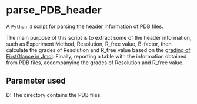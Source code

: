 # parse_PDB_header
A `Python 3` script for parsing the header information of PDB files.

The main purpose of this script is to extract some of the header information, such as Experiment Method, Resolution, R_free value, B-factor, then calculate the grades of Resolution and R_free value based on the [grading of FirstGlance in Jmol](http://bioinformatics.org/firstglance/fgij/notes.htm#grading). Finally, reporting a table with the information obtained from PDB files, accompanying the grades of Resolution and R_free value. 

## Parameter used
D: The directory contains the PDB files.
